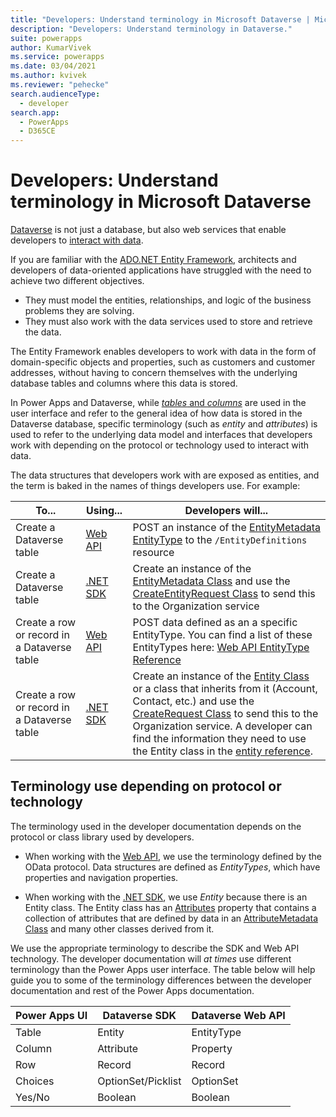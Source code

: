 ```yaml
---
title: "Developers: Understand terminology in Microsoft Dataverse | Microsoft Docs"
description: "Developers: Understand terminology in Dataverse."
suite: powerapps
author: KumarVivek
ms.service: powerapps
ms.date: 03/04/2021
ms.author: kvivek
ms.reviewer: "pehecke"
search.audienceType: 
  - developer
search.app: 
  - PowerApps
  - D365CE
---
```


# Developers: Understand terminology in Microsoft Dataverse

[Dataverse](https://docs.microsoft.com/powerapps/maker/data-platform/data-platform-intro) is not just a database, but also web services that enable developers to [interact with data](work-with-data.md).

If you are familiar with the [ADO.NET Entity Framework](https://docs.microsoft.com/dotnet/framework/data/adonet/ef/overview), architects and developers of data-oriented applications have struggled with the need to achieve two different objectives.
- They must model the entities, relationships, and logic of the business problems they are solving.
- They must also work with the data services used to store and retrieve the data. 

The Entity Framework enables developers to work with data in the form of domain-specific objects and properties, such as customers and customer addresses, without having to concern themselves with the underlying database tables and columns where this data is stored. 

In Power Apps and Dataverse, while [*tables* and *columns*](https://docs.microsoft.com/powerapps/maker/data-platform/entity-overview) are used in the user interface and refer to the general idea of how data is stored in the Dataverse database, specific terminology (such as *entity* and *attributes*) is used to refer to the underlying data model and interfaces that developers work with depending on the protocol or technology used to interact with data. 

The data structures that developers work with are exposed as entities, and the term is baked in the names of things developers use. For example:

|To...|Using...|Developers will...|
|--|--|--|
|Create a Dataverse table|[Web API](/powerapps/developer/data-platform/webapi/overview)|POST an instance of the [EntityMetadata EntityType](https://docs.microsoft.com/dynamics365/customer-engagement/web-api/entitymetadata?view=dynamics-ce-odata-9) to the `/EntityDefinitions` resource|
|Create a Dataverse table|[.NET SDK](/powerapps/developer/data-platform/org-service/overview)|Create an instance of the [EntityMetadata Class](https://docs.microsoft.com/dotnet/api/microsoft.xrm.sdk.metadata.entitymetadata?view=dynamics-general-ce-9) and use the [CreateEntityRequest Class](https://docs.microsoft.com/dotnet/api/microsoft.xrm.sdk.messages.createentityrequest?view=dynamics-general-ce-9) to send this to the Organization service|
|Create a row or record in a Dataverse table|[Web API](/powerapps/developer/data-platform/webapi/overview)|POST data defined as an a specific EntityType. You can find a list of these EntityTypes here: [Web API EntityType Reference](https://docs.microsoft.com/dynamics365/customer-engagement/web-api/entitytypes?view=dynamics-ce-odata-9)|
|Create a row or record in a Dataverse table|[.NET SDK](/powerapps/developer/data-platform/org-service/overview)|Create an instance of the [Entity Class](https://docs.microsoft.com/dotnet/api/microsoft.xrm.sdk.entity?view=dynamics-general-ce-9) or a class that inherits from it (Account, Contact, etc.) and use the [CreateRequest Class](https://docs.microsoft.com/dotnet/api/microsoft.xrm.sdk.messages.createrequest?view=dynamics-general-ce-9) to send this to the Organization service. A developer can find the information they need to use the Entity class in the [entity reference](https://docs.microsoft.com/powerapps/developer/data-platform/reference/about-entity-reference).|


## Terminology use depending on protocol or technology

The terminology used in the developer documentation depends on the protocol or class library used by developers. 

- When working with the [Web API](/powerapps/developer/data-platform/webapi/overview), we use the terminology defined by the OData protocol. Data structures are defined as *EntityTypes*, which have properties and navigation properties. 

- When working with the [.NET SDK](/powerapps/developer/data-platform/org-service/overview), we use *Entity* because there is an Entity class. The Entity class has an [Attributes](https://docs.microsoft.com/dotnet/api/microsoft.xrm.sdk.entity.attributes?view=dynamics-general-ce-9) property that contains a collection of attributes that are defined by data in an  [AttributeMetadata Class](https://docs.microsoft.com/dotnet/api/microsoft.xrm.sdk.metadata.attributemetadata?view=dynamics-general-ce-9) and many other classes derived from it. 

We use the appropriate terminology to describe the SDK and Web API technology. The developer documentation will *at times* use different terminology than the Power Apps user interface. The table below will help guide you to some of the terminology differences between the developer documentation and rest of the Power Apps documentation. 

| Power Apps UI  | Dataverse SDK       | Dataverse Web API  |
|----------------|---------------------|--------------------|
| Table          | Entity              | EntityType         |
| Column         | Attribute           | Property           |
| Row            | Record              | Record             |
| Choices        | OptionSet/Picklist  | OptionSet          |
| Yes/No         | Boolean             | Boolean            | 
